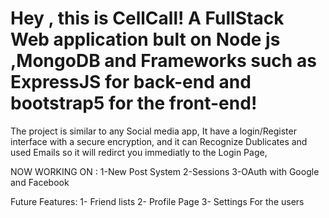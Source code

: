 # Hey , this is CellCall! A FullStack Web application bult on Node js ,MongoDB and Frameworks such as ExpressJS for back-end and bootstrap5 for the front-end!

The project is similar to any Social media app, It have a login/Register interface with a secure encryption,
and it can Recognize Dublicates and used Emails so it will redirct you immediatly to the Login Page, 

NOW WORKING ON :
1-New Post System 
2-Sessions 
3-OAuth with Google and Facebook

Future Features:
1- Friend lists 
2- Profile Page
3- Settings For the users
